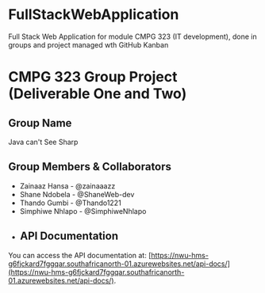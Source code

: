 # FullStackWebApplication
 Full Stack Web Application for module CMPG 323 (IT development), done in groups and project managed wth GitHub Kanban

# CMPG 323 Group Project (Deliverable One and Two)

## Group Name
Java can't See Sharp

## Group Members & Collaborators
* Zainaaz Hansa - @zainaaazz
* Shane Ndobela - @ShaneWeb-dev
* Thando Gumbi - @Thando1221
* Simphiwe Nhlapo - @SimphiweNhlapo
* ## API Documentation

You can access the API documentation at: [https://nwu-hms-g6fjckard7fggqar.southafricanorth-01.azurewebsites.net/api-docs/](https://nwu-hms-g6fjckard7fggqar.southafricanorth-01.azurewebsites.net/api-docs/).




